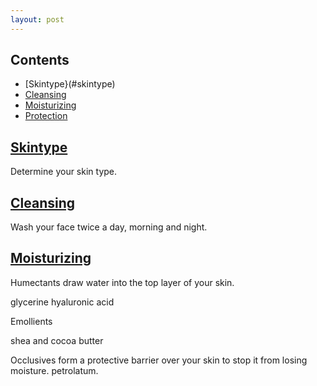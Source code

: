 ```yaml
---
layout: post
---
```


## Contents

- [Skintype}(#skintype)
- [Cleansing](#cleansing)
- [Moisturizing](#moisturizing)
- [Protection](#protection)

## [Skintype](skintype)

Determine your skin type.

## [Cleansing](cleansing)

Wash your face twice a day, morning and night.

## [Moisturizing](moisturizing)


Humectants draw water into the top layer of your skin.

glycerine
hyaluronic acid

Emollients

shea and cocoa butter

Occlusives form a protective barrier over your skin to stop it from losing moisture.
petrolatum.